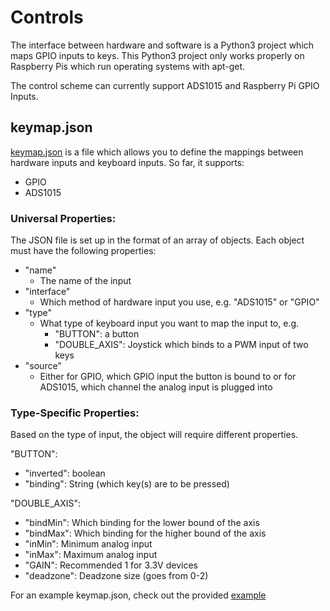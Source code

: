 # Controls
The interface between hardware and software is a Python3 project which maps GPIO inputs to keys. This Python3 project only works properly on Raspberry Pis which run 
operating systems with apt-get.  
  
The control scheme can currently support ADS1015 and Raspberry Pi GPIO Inputs.
  
## keymap.json  
[keymap.json](https://github.com/Dart513/GPIOKeybind/blob/0023cc2e6034bcb291e29f559dd56cadd3914577/keymap.json) is a file which allows you to define the mappings between hardware
inputs and keyboard inputs. So far, it supports:
- GPIO
- ADS1015

### Universal Properties:
The JSON file is set up in the format of an array of objects. Each object must have the following properties:  
- "name"
  - The name of the input
- "interface"
  - Which method of hardware input you use, e.g. "ADS1015" or "GPIO"
- "type"
  - What type of keyboard input you want to map the input to, e.g.
    - "BUTTON": a button
    - "DOUBLE_AXIS": Joystick which binds to a PWM input of two keys
- "source"
  - Either for GPIO, which GPIO input the button is bound to or for ADS1015, which channel the analog input is plugged into
  
### Type-Specific Properties:  
Based on the type of input, the object will require different properties.  
  
"BUTTON":
- "inverted": boolean
- "binding": String (which key(s) are to be pressed)

"DOUBLE_AXIS":
- "bindMin": Which binding for the lower bound of the axis
- "bindMax": Which binding for the higher bound of the axis
- "inMin": Minimum analog input
- "inMax": Maximum analog input
- "GAIN": Recommended 1 for 3.3V devices
- "deadzone": Deadzone size (goes from 0-2)
  
   
  
For an example keymap.json, check out the provided [example](https://github.com/Dart513/GPIOKeybind/blob/0023cc2e6034bcb291e29f559dd56cadd3914577/exampleKeymap.json) 
